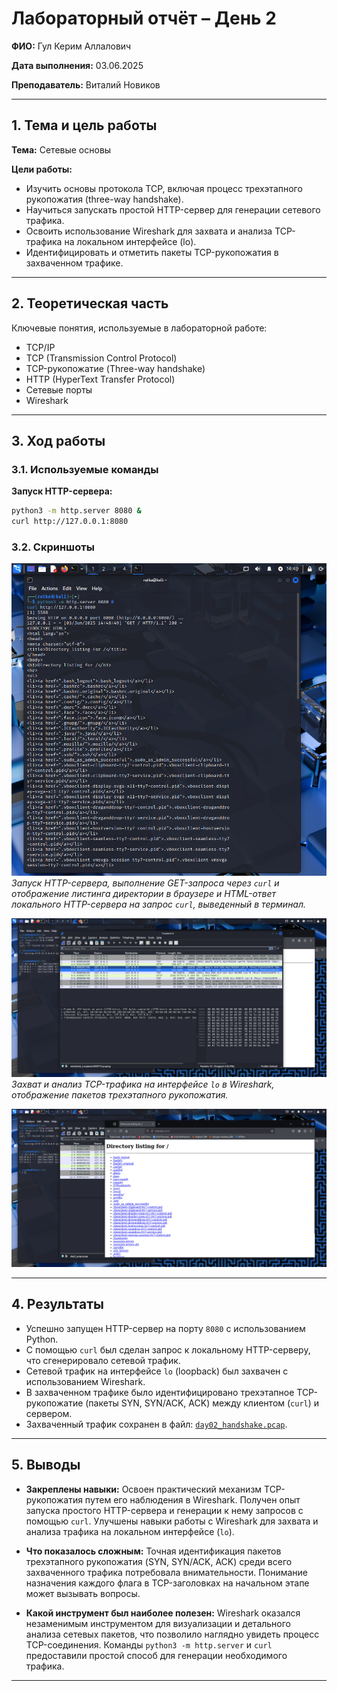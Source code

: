 
# Лабораторный отчёт – День 2


**ФИО:** Гул Керим Аллалович
 
**Дата выполнения:** 03.06.2025

**Преподаватель:** Виталий Новиков 


---

## 1. Тема и цель работы

**Тема:** Сетевые основы

**Цели работы:**
- Изучить основы протокола TCP, включая процесс трехэтапного рукопожатия (three-way handshake).
- Научиться запускать простой HTTP-сервер для генерации сетевого трафика.
- Освоить использование Wireshark для захвата и анализа TCP-трафика на локальном интерфейсе (lo).
- Идентифицировать и отметить пакеты TCP-рукопожатия в захваченном трафике.
---

## 2. Теоретическая часть

Ключевые понятия, используемые в лабораторной работе:

- TCP/IP
- TCP (Transmission Control Protocol)
- TCP-рукопожатие (Three-way handshake)
- HTTP (HyperText Transfer Protocol)
- Сетевые порты
- Wireshark

---

## 3. Ход работы

### 3.1. Используемые команды

**Запуск HTTP-сервера:**
```bash
python3 -m http.server 8080 &
curl http://127.0.0.1:8080
```

### 3.2. Скриншоты

![Скриншот 1: Запуск HTTP-сервера и запрос через curl](https://raw.githubusercontent.com/Nelass1c/practica-konvey/main/day2/screenshots/s1.jpg)
*Запуск HTTP-сервера, выполнение GET-запроса через `curl` и отображение листинга директории в браузере и HTML-ответ локального HTTP-сервера на запрос `curl`, выведенный в терминал.*

![Скриншот 2: HTML-ответ сервера в терминале](https://raw.githubusercontent.com/Nelass1c/practica-konvey/main/day2/screenshots/s2.jpg)
*Захват и анализ TCP-трафика на интерфейсе `lo` в Wireshark, отображение пакетов трехэтапного рукопожатия.*

![Скриншот 3: Анализ TCP-трафика в Wireshark](https://raw.githubusercontent.com/Nelass1c/practica-konvey/main/day2/screenshots/s3.jpg)


---


## 4. Результаты

- Успешно запущен HTTP-сервер на порту `8080` с использованием Python.
- С помощью `curl` был сделан запрос к локальному HTTP-серверу, что сгенерировало сетевой трафик.
- Сетевой трафик на интерфейсе `lo` (loopback) был захвачен с использованием Wireshark.
- В захваченном трафике было идентифицировано трехэтапное TCP-рукопожатие (пакеты SYN, SYN/ACK, ACK) между клиентом (`curl`) и сервером.
- Захваченный трафик сохранен в файл: [`day02_handshake.pcap`](https://github.com/Nelass1c/practica-konvey/blob/main/day2/wireshark/day02_handshake.pcap).

---

## 5. Выводы

-   **Закреплены навыки:** Освоен практический механизм TCP-рукопожатия путем его наблюдения в Wireshark. Получен опыт запуска простого HTTP-сервера и генерации к нему запросов с помощью `curl`. Улучшены навыки работы с Wireshark для захвата и анализа трафика на локальном интерфейсе (`lo`).

-   **Что показалось сложным:** Точная идентификация пакетов трехэтапного рукопожатия (SYN, SYN/ACK, ACK) среди всего захваченного трафика потребовала внимательности. Понимание назначения каждого флага в TCP-заголовках на начальном этапе может вызывать вопросы.

-   **Какой инструмент был наиболее полезен:** Wireshark оказался незаменимым инструментом для визуализации и детального анализа сетевых пакетов, что позволило наглядно увидеть процесс TCP-соединения. Команды `python3 -m http.server` и `curl` предоставили простой способ для генерации необходимого трафика.

---

